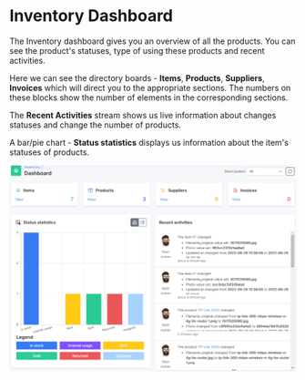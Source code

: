 Inventory Dashboard
==========


The Inventory dashboard gives you an overview of all the products. You can see the product's statuses, type of using these products and recent activities.

Here we can see the directory boards - **Items**, **Products**, **Suppliers**, **Invoices** which will direct you to the appropriate sections. The numbers on these blocks show the number of elements in the corresponding sections.

The **Recent Activities** stream shows us live information about changes statuses and change the number of products.

A bar/pie chart - **Status statistics** displays us information about the item's statuses of products.



![inventory dashboard](inventory_dashboard.png)